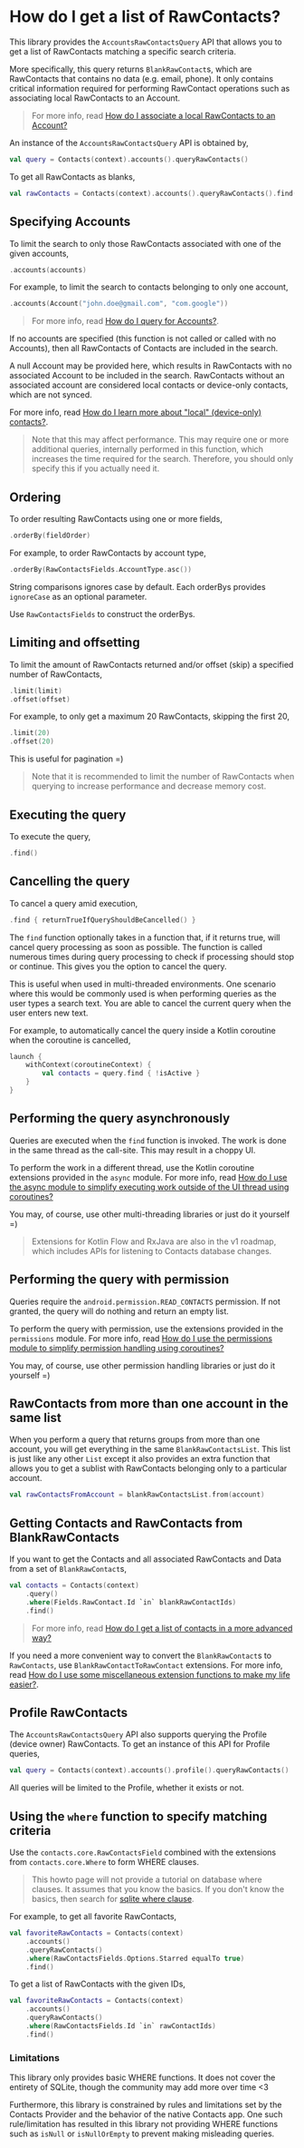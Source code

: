 # How do I get a list of RawContacts?

This library provides the `AccountsRawContactsQuery` API that allows you to get a list of 
RawContacts matching a specific search criteria.

More specifically, this query returns `BlankRawContact`s, which are RawContacts that contains no 
data (e.g. email, phone). It only contains critical information required for performing RawContact 
operations such as associating local RawContacts to an Account.

> For more info, read [How do I associate a local RawContacts to an Account?](/howto/howto-associate-device-local-raw-contacts-to-an-account.md)

An instance of the `AccountsRawContactsQuery` API is obtained by,

```kotlin
val query = Contacts(context).accounts().queryRawContacts()
```

To get all RawContacts as blanks, 

```kotlin
val rawContacts = Contacts(context).accounts().queryRawContacts().find()
```

## Specifying Accounts

To limit the search to only those RawContacts associated with one of the given accounts,

```kotlin
.accounts(accounts)
```

For example, to limit the search to contacts belonging to only one account,

```kotlin
.accounts(Account("john.doe@gmail.com", "com.google"))
```

> For more info, read [How do I query for Accounts?](/howto/howto-query-accounts.md).

If no accounts are specified (this function is not called or called with no Accounts), then all
RawContacts of Contacts are included in the search.

A null Account may be provided here, which results in RawContacts with no associated Account to be
included in the search. RawContacts without an associated account are considered local contacts or
device-only contacts, which are not synced.

For more info, read [How do I learn more about "local" (device-only) contacts?](/howto/howto-learn-more-about-local-contacts.md).

> Note that this may affect performance. This may require one or more additional queries, internally
> performed in this function, which increases the time required for the search. Therefore, you
> should only specify this if you actually need it.

## Ordering

To order resulting RawContacts using one or more fields,

```kotlin
.orderBy(fieldOrder)
```

For example, to order RawContacts by account type,

```kotlin
.orderBy(RawContactsFields.AccountType.asc())
```

String comparisons ignores case by default. Each orderBys provides `ignoreCase` as an optional
parameter.

Use `RawContactsFields` to construct the orderBys.

## Limiting and offsetting

To limit the amount of RawContacts returned and/or offset (skip) a specified number of RawContacts,

```kotlin
.limit(limit)
.offset(offset)
```

For example, to only get a maximum 20 RawContacts, skipping the first 20,

```kotlin
.limit(20)
.offset(20)
```

This is useful for pagination =)

> Note that it is recommended to limit the number of RawContacts when querying to increase performance
> and decrease memory cost.

## Executing the query

To execute the query,

```kotlin
.find()
```

## Cancelling the query

To cancel a query amid execution,

```kotlin
.find { returnTrueIfQueryShouldBeCancelled() }
```

The `find` function optionally takes in a function that, if it returns true, will cancel query
processing as soon as possible. The function is called numerous times during query processing to
check if processing should stop or continue. This gives you the option to cancel the query.

This is useful when used in multi-threaded environments. One scenario where this would be commonly
used is when performing queries as the user types a search text. You are able to cancel the current
query when the user enters new text.

For example, to automatically cancel the query inside a Kotlin coroutine when the coroutine is cancelled,

```kotlin
launch {
    withContext(coroutineContext) {
        val contacts = query.find { !isActive }
    }
}
```

## Performing the query asynchronously

Queries are executed when the `find` function is invoked. The work is done in the same thread as
the call-site. This may result in a choppy UI.

To perform the work in a different thread, use the Kotlin coroutine extensions provided in the `async` module.
For more info, read [How do I use the async module to simplify executing work outside of the UI thread using coroutines?](/howto/howto-use-api-with-async-execution.md)

You may, of course, use other multi-threading libraries or just do it yourself =)

> Extensions for Kotlin Flow and RxJava are also in the v1 roadmap, which includes APIs for
> listening to Contacts database changes.

## Performing the query with permission

Queries require the `android.permission.READ_CONTACTS` permission. If not granted, the query will 
do nothing and return an empty list.

To perform the query with permission, use the extensions provided in the `permissions` module.
For more info, read [How do I use the permissions module to simplify permission handling using coroutines?](/howto/howto-use-api-with-permissions-handling.md)

You may, of course, use other permission handling libraries or just do it yourself =)

## RawContacts from more than one account in the same list

When you perform a query that returns groups from more than one account, you will get everything
in the same `BlankRawContactsList`. This list is just like any other `List` except it also provides 
an extra function that allows you to get a sublist with RawContacts belonging only to a particular 
account.

```kotlin
val rawContactsFromAccount = blankRawContactsList.from(account)
```

## Getting Contacts and RawContacts from BlankRawContacts

If you want to get the Contacts and all associated RawContacts and Data from a set of `BlankRawContact`s,

```kotlin
val contacts = Contacts(context)
    .query()
    .where(Fields.RawContact.Id `in` blankRawContactIds)
    .find()
```

> For more info, read [How do I get a list of contacts in a more advanced way?](/howto/howto-query-contacts-advanced.md)

If you need a more convenient way to convert the `BlankRawContact`s to `RawContacts`, use 
`BlankRawContactToRawContact` extensions. For more info, read [How do I use some miscellaneous extension functions to make my life easier?](/howto/howto-use-miscellaneous-extensions.md).

## Profile RawContacts

The `AccountsRawContactsQuery` API also supports querying the Profile (device owner) RawContacts. 
To get an instance of this API for Profile queries,

```kotlin
val query = Contacts(context).accounts().profile().queryRawContacts()
```

All queries will be limited to the Profile, whether it exists or not.

## Using the `where` function to specify matching criteria

Use the `contacts.core.RawContactsField` combined with the extensions from `contacts.core.Where` to 
form WHERE clauses. 

> This howto page will not provide a tutorial on database where clauses. It assumes that you know the basics. 
> If you don't know the basics, then search for [sqlite where clause](https://www.google.com/search?q=sqlite+where+clause). 

For example, to get all favorite RawContacts,

```kotlin
val favoriteRawContacts = Contacts(context)
    .accounts()
    .queryRawContacts()
    .where(RawContactsFields.Options.Starred equalTo true)
    .find()
```

To get a list of RawContacts with the given IDs,

```kotlin
val favoriteRawContacts = Contacts(context)
    .accounts()
    .queryRawContacts()
    .where(RawContactsFields.Id `in` rawContactIds)
    .find()
```

### Limitations

This library only provides basic WHERE functions. It does not cover the entirety of SQLite, though 
the community may add more over time <3

Furthermore, this library is constrained by rules and limitations set by the Contacts Provider and
the behavior of the native Contacts app. One such rule/limitation has resulted in this library not
providing WHERE functions such as `isNull` or `isNullOrEmpty` to prevent making misleading queries.